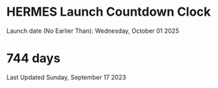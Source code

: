 # HERMES Launch Countdown Clock

Launch date (No Earlier Than): Wednesday, October 01 2025
# 744 days

Last Updated Sunday, September 17 2023